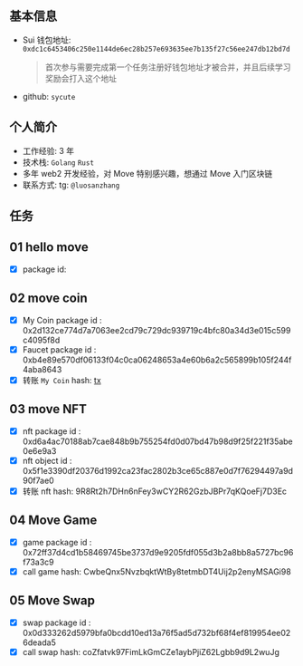 ## 基本信息

- Sui 钱包地址: `0xdc1c6453406c250e1144de6ec28b257e693635ee7b135f27c56ee247db12bd7d`
  > 首次参与需要完成第一个任务注册好钱包地址才被合并，并且后续学习奖励会打入这个地址
- github: `sycute`

## 个人简介

- 工作经验: 3 年
- 技术栈: `Golang` `Rust`
- 多年 web2 开发经验，对 Move 特别感兴趣，想通过 Move 入门区块链
- 联系方式: tg: `@luosanzhang`

## 任务

## 01 hello move

- [x] package id:

## 02 move coin

- [x] My Coin package id : 0x2d132ce774d7a7063ee2cd79c729dc939719c4bfc80a34d3e015c599c4095f8d
- [x] Faucet package id : 0xb4e89e570df06133f04c0ca06248653a4e60b6a2c565899b105f244f4aba8643
- [x] 转账 `My Coin` hash: [tx](https://suiscan.xyz/testnet/tx/4vBWE1K8eUFHKNu4jSWs9yPVdSqyYBiSeoxFWB4xh2Pn)

## 03 move NFT

- [x] nft package id : 0xd6a4ac70188ab7cae848b9b755254fd0d07bd47b98d9f25f221f35abe0e6e9a3
- [x] nft object id : 0x5f1e3390df20376d1992ca23fac2802b3ce65c887e0d7f76294497a9d90f7ae0
- [x] 转账 nft hash: 9R8Rt2h7DHn6nFey3wCY2R62GzbJBPr7qKQoeFj7D3Ec

## 04 Move Game

- [x] game package id : 0x72ff37d4cd1b58469745be3737d9e9205fdf055d3b2a8bb8a5727bc96f73a3c9
- [x] call game hash: CwbeQnx5NvzbqktWtBy8tetmbDT4Uij2p2enyMSAGi98

## 05 Move Swap

- [x] swap package id : 0x0d333262d5979bfa0bcdd10ed13a76f5ad5d732bf68f4ef819954ee026deada5
- [x] call swap hash: coZfatvk97FimLkGmCZe1aybPjiZ62Lgbb9d9L2wuJg
